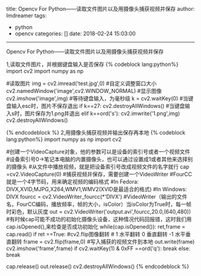 title: Opencv For Python——读取文件图片以及用摄像头捕获视频并保存
author: Imdreamer
tags:
  - python
  - opencv
categories: []
date: 2018-02-24 15:03:00
---
Opencv For Python——读取文件图片以及用摄像头捕获视频并保存
<!--more-->

1,读取文件图片，并根据键盘输入是否保存
{% codeblock lang:python%}
  import cv2
import numpy as np

#读取图片
img = cv2.imread('test.jpg',0)
#自定义调整窗口大小
cv2.namedWindow('image',cv2.WINDOW_NORMAL)
#显示图像
cv2.imshow('image',img)
#等待键盘输入，为毫秒级
k = cv2.waitKey(0)
#当键盘输入esc时，图片不保存退出
if k==27:
    cv2.destroyAllWindows()
#当键盘输入s时，图片保存为1.png并退出
elif k==ord('s'):
    cv2.imwrite('1.png',img)
    cv2.destroyAllWindows()

{% endcodeblock %}
2,用摄像头捕获视频并输出保存再本地
{% codeblock lang:python%}
import numpy as np
import cv2

#创建一个VideoCapture对象，他的参数可以是设备的索引号或者一个视频文件
#设备索引号0->笔记本电脑的内置摄像头，也可以通过设置成1或者其他来选择别的摄像头
#从文件中播放视频，就是把设备索引号改成视频文件的名字就行
cap =cv2.VideoCapture(0)
#捕获视频并保存，需要创建一个VideoWriter
#FourCC就是一个4字节码，用来确定视频的编码格式
#In Fedora: DIVX,XVID,MJPG,X264,WMV1,WMV2(XVID是最适合的格式)
#In Windows: DIVX
fourcc = cv2.VideoWriter_fourcc(*'DIVX')
#VideoWriter（输出的文件名，FourCC编码，播放频率，帧的大小，isColor）当isColor为True时，每一帧时彩色，默认灰度
out = cv2.VideoWriter('output.avi',fourcc,20.0,(640,480))
#有时候cap可能不成功的初始化摄像头设备，这种情况代码回报错，这时我们用cap.isOpened(),来检查是否成功初始化
while(cap.isOpened()):
    ret,frame = cap.read()
    if ret ==True:
        #cv2.flip图像翻转
        # 1	  水平翻转   0	垂直翻转   -1	水平垂直翻转
        frame = cv2.flip(frame,0)
        #写入捕获的视频文件到本地
        out.write(frame)
        cv2.imshow('frame',frame)
        if cv2.waitKey(1) & 0xFF ==ord('q'):
            break
    else:
        break

cap.release()
out.release()
cv2.destroyAllWindows()
{% endcodeblock %}
